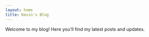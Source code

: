 ```yaml
---
layout: home
title: Kevin's Blog
---
```


Welcome to my blog! Here you'll find my latest posts and updates.
